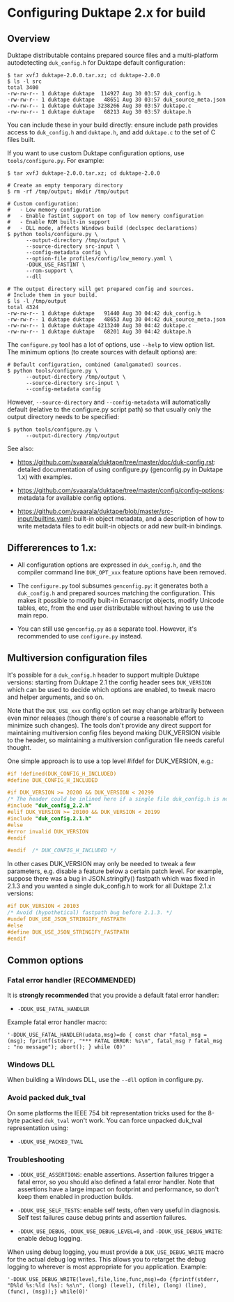 # Configuring Duktape 2.x for build

## Overview

Duktape distributable contains prepared source files and a multi-platform
autodetecting `duk_config.h` for Duktape default configuration:

```
$ tar xvfJ duktape-2.0.0.tar.xz; cd duktape-2.0.0
$ ls -l src
total 3400
-rw-rw-r-- 1 duktape duktape  114927 Aug 30 03:57 duk_config.h
-rw-rw-r-- 1 duktape duktape   48651 Aug 30 03:57 duk_source_meta.json
-rw-rw-r-- 1 duktape duktape 3238266 Aug 30 03:57 duktape.c
-rw-rw-r-- 1 duktape duktape   68213 Aug 30 03:57 duktape.h
```

You can include these in your build directly: ensure include path provides
access to `duk_config.h` and `duktape.h`, and add `duktape.c` to the set of
C files built.

If you want to use custom Duktape configuration options, use
`tools/configure.py`.  For example:

```
$ tar xvfJ duktape-2.0.0.tar.xz; cd duktape-2.0.0

# Create an empty temporary directory
$ rm -rf /tmp/output; mkdir /tmp/output

# Custom configuration:
#   - Low memory configuration
#   - Enable fastint support on top of low memory configuration
#   - Enable ROM built-in support
#   - DLL mode, affects Windows build (declspec declarations)
$ python tools/configure.py \
      --output-directory /tmp/output \
      --source-directory src-input \
      --config-metadata config \
      --option-file profiles/config/low_memory.yaml \
      -DDUK_USE_FASTINT \
      --rom-support \
      --dll

# The output directory will get prepared config and sources.
# Include them in your build.
$ ls -l /tmp/output
total 4324
-rw-rw-r-- 1 duktape duktape   91440 Aug 30 04:42 duk_config.h
-rw-rw-r-- 1 duktape duktape   48653 Aug 30 04:42 duk_source_meta.json
-rw-rw-r-- 1 duktape duktape 4213240 Aug 30 04:42 duktape.c
-rw-rw-r-- 1 duktape duktape   68201 Aug 30 04:42 duktape.h
```

The `configure.py` tool has a lot of options, use `--help` to view option list.
The minimum options (to create sources with default options) are:

```
# Default configuration, combined (amalgamated) sources.
$ python tools/configure.py \
      --output-directory /tmp/output \
      --source-directory src-input \
      --config-metadata config
```

However, `--source-directory` and `--config-metadata` will automatically
default (relative to the configure.py script path) so that usually only
the output directory needs to be specified:

```
$ python tools/configure.py \
      --output-directory /tmp/output
```

See also:

* <https://github.com/svaarala/duktape/tree/master/doc/duk-config.rst>:
  detailed documentation of using configure.py (genconfig.py in Duktape
  1.x) with examples.

* <https://github.com/svaarala/duktape/tree/master/config/config-options>:
  metadata for available config options.

* <https://github.com/svaarala/duktape/blob/master/src-input/builtins.yaml>:
  built-in object metadata, and a description of how to write metadata
  files to edit built-in objects or add new built-in bindings.

## Differerences to 1.x:

* All configuration options are expressed in `duk_config.h`, and the compiler
  command line `DUK_OPT_xxx` feature options have been removed.

* The `configure.py` tool subsumes `genconfig.py`: it generates both a
  `duk_config.h` and prepared sources matching the configuration.  This makes
  it possible to modify built-in Ecmascript objects, modify Unicode tables,
  etc, from the end user distributable without having to use the main repo.

* You can still use `genconfig.py` as a separate tool.  However, it's
  recommended to use `configure.py` instead.

## Multiversion configuration files

It's possible for a `duk_config.h` header to support multiple Duktape
versions: starting from Duktape 2.1 the config header sees `DUK_VERSION`
which can be used to decide which options are enabled, to tweak macro and
helper arguments, and so on.

Note that the `DUK_USE_xxx` config option set may change arbitrarily between
even minor releases (though there's of course a reasonable effort to minimize
such changes).  The tools don't provide any direct support for maintaining
multiversion config files beyond making DUK_VERSION visible to the header,
so maintaining a multiversion configuration file needs careful thought.

One simple approach is to use a top level #ifdef for DUK_VERSION, e.g.:

```c
#if !defined(DUK_CONFIG_H_INCLUDED)
#define DUK_CONFIG_H_INCLUDED

#if DUK_VERSION >= 20200 && DUK_VERSION < 20299
/* The header could be inlined here if a single file duk_config.h is needed. */
#include "duk_config_2.2.h"
#elif DUK_VERSION >= 20100 && DUK_VERSION < 20199
#include "duk_config.2.1.h"
#else
#error invalid DUK_VERSION
#endif

#endif  /* DUK_CONFIG_H_INCLUDED */
```

In other cases DUK_VERSION may only be needed to tweak a few parameters,
e.g. disable a feature below a certain patch level.  For example, suppose
there was a bug in JSON.stringify() fastpath which was fixed in 2.1.3 and
you wanted a single duk_config.h to work for all Duktape 2.1.x versions:

```c
#if DUK_VERSION < 20103
/* Avoid (hypothetical) fastpath bug before 2.1.3. */
#undef DUK_USE_JSON_STRINGIFY_FASTPATH
#else
#define DUK_USE_JSON_STRINGIFY_FASTPATH
#endif
```

## Common options

### Fatal error handler (RECOMMENDED)

It is **strongly recommended** that you provide a default fatal error
handler:

* `-DDUK_USE_FATAL_HANDLER`

Example fatal error handler macro:

```
'-DDUK_USE_FATAL_HANDLER(udata,msg)=do { const char *fatal_msg = (msg); fprintf(stderr, "*** FATAL ERROR: %s\n", fatal_msg ? fatal_msg : "no message"); abort(); } while (0)'
```

### Windows DLL

When building a Windows DLL, use the `--dll` option in configure.py.

### Avoid packed duk_tval

On some platforms the IEEE 754 bit representation tricks used for the
8-byte packed `duk_tval` won't work.  You can force unpacked duk_tval
representation using:

* `-UDUK_USE_PACKED_TVAL`

### Troubleshooting

* `-DDUK_USE_ASSERTIONS`: enable assertions.  Assertion failures trigger a
  fatal error, so you should also defined a fatal error handler.  Note that
  assertions have a large impact on footprint and performance, so don't keep
  them enabled in production builds.

* `-DDUK_USE_SELF_TESTS`: enable self tests, often very useful in diagnosis.
  Self test failures cause debug prints and assertion failures.

* `-DDUK_USE_DEBUG`, `-DDUK_USE_DEBUG_LEVEL=0`, and `-DDUK_USE_DEBUG_WRITE`:
  enable debug logging.

When using debug logging, you must provide a `DUK_USE_DEBUG_WRITE` macro for
the actual debug log writes.  This allows you to retarget the debug logging
to wherever is most appropriate for you application.  Example:

```
'-DDUK_USE_DEBUG_WRITE(level,file,line,func,msg)=do {fprintf(stderr, "D%ld %s:%ld (%s): %s\n", (long) (level), (file), (long) (line), (func), (msg));} while(0)'
```
